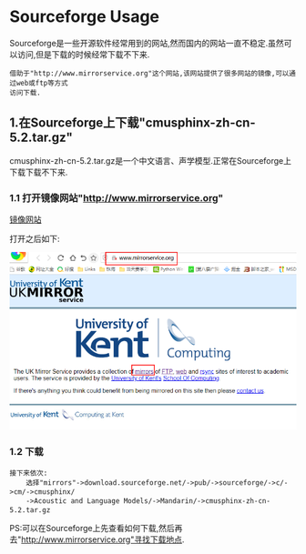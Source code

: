# Sourceforge Usage

Sourceforge是一些开源软件经常用到的网站,然而国内的网站一直不稳定.虽然可以访问,但是下载的时候经常下载不下来.

	借助于"http://www.mirrorservice.org"这个网站,该网站提供了很多网站的镜像,可以通过web或ftp等方式
	访问下载.

## 1.在Sourceforge上下载"cmusphinx-zh-cn-5.2.tar.gz"

cmusphinx-zh-cn-5.2.tar.gz是一个中文语言、声学模型.正常在Sourceforge上下载下载不下来.

### 1.1 打开镜像网站"http://www.mirrorservice.org"

[镜像网站](http://www.mirrorservice.org)

打开之后如下:

![](images/mirrorservice.png)

### 1.2 下载

	接下来依次:
		选择"mirrors"->download.sourceforge.net/->pub/->sourceforge/->c/->cm/->cmusphinx/
		->Acoustic and Language Models/->Mandarin/->cmusphinx-zh-cn-5.2.tar.gz

PS:可以在Sourceforge上先查看如何下载,然后再去"http://www.mirrorservice.org"寻找下载地点.